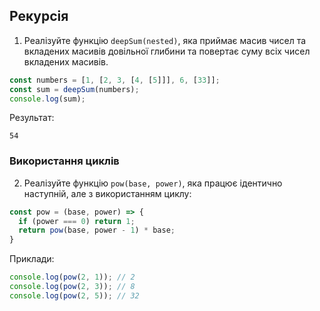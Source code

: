 ## Рекурсія

1. Реалізуйте функцію `deepSum(nested)`, яка приймає масив чисел та вкладених масивів довільної глибини та повертає суму всіх чисел вкладених масивів.
```js
const numbers = [1, [2, 3, [4, [5]]], 6, [33]];
const sum = deepSum(numbers);
console.log(sum);
```

Результат:
```
54
```

### Використання циклів

2. Реалізуйте функцію `pow(base, power)`, яка працює ідентично наступній, але з використанням циклу:
```js
const pow = (base, power) => {
  if (power === 0) return 1;
  return pow(base, power - 1) * base;
}
```

Приклади:

```js
console.log(pow(2, 1)); // 2
console.log(pow(2, 3)); // 8
console.log(pow(2, 5)); // 32
```
